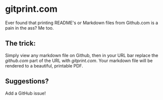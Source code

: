 gitprint.com
============

Ever found that printing README's or Markdown files from Github.com is a pain in the ass? Me too.

The trick:
----------

Simply view any markdown file on Github, then in your URL bar replace the *github.com* part of the URL with *gitprint.com*. Your markdown file will be rendered to a beautiful, printable PDF.

Suggestions?
------------

Add a GitHub issue!